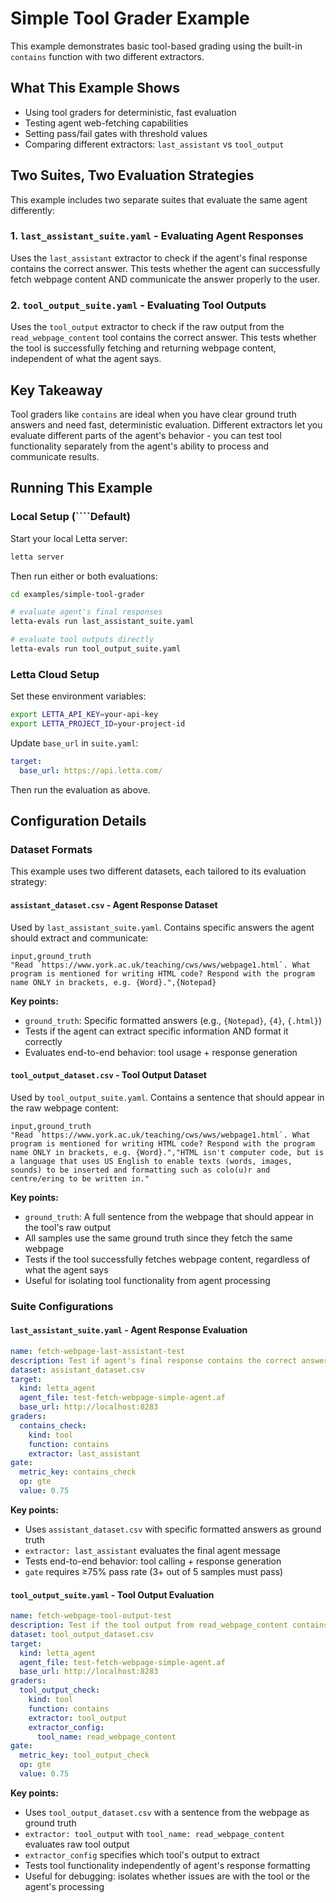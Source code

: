 # Simple Tool Grader Example

This example demonstrates basic tool-based grading using the built-in `contains` function with two different extractors.

## What This Example Shows

- Using tool graders for deterministic, fast evaluation
- Testing agent web-fetching capabilities
- Setting pass/fail gates with threshold values
- Comparing different extractors: `last_assistant` vs `tool_output`

## Two Suites, Two Evaluation Strategies

This example includes two separate suites that evaluate the same agent differently:

### 1. `last_assistant_suite.yaml` - Evaluating Agent Responses
Uses the `last_assistant` extractor to check if the agent's final response contains the correct answer. This tests whether the agent can successfully fetch webpage content AND communicate the answer properly to the user.

### 2. `tool_output_suite.yaml` - Evaluating Tool Outputs
Uses the `tool_output` extractor to check if the raw output from the `read_webpage_content` tool contains the correct answer. This tests whether the tool is successfully fetching and returning webpage content, independent of what the agent says.

## Key Takeaway

Tool graders like `contains` are ideal when you have clear ground truth answers and need fast, deterministic evaluation. Different extractors let you evaluate different parts of the agent's behavior - you can test tool functionality separately from the agent's ability to process and communicate results.

## Running This Example

### Local Setup (````Default)

Start your local Letta server:
```bash
letta server
```

Then run either or both evaluations:
```bash
cd examples/simple-tool-grader

# evaluate agent's final responses
letta-evals run last_assistant_suite.yaml

# evaluate tool outputs directly
letta-evals run tool_output_suite.yaml
```

### Letta Cloud Setup

Set these environment variables:
```bash
export LETTA_API_KEY=your-api-key
export LETTA_PROJECT_ID=your-project-id
```

Update `base_url` in `suite.yaml`:
```yaml
target:
  base_url: https://api.letta.com/
```

Then run the evaluation as above.

## Configuration Details

### Dataset Formats

This example uses two different datasets, each tailored to its evaluation strategy:

#### `assistant_dataset.csv` - Agent Response Dataset

Used by `last_assistant_suite.yaml`. Contains specific answers the agent should extract and communicate:

```csv
input,ground_truth
"Read `https://www.york.ac.uk/teaching/cws/wws/webpage1.html`. What program is mentioned for writing HTML code? Respond with the program name ONLY in brackets, e.g. {Word}.",{Notepad}
```

**Key points:**
- `ground_truth`: Specific formatted answers (e.g., `{Notepad}`, `{4}`, `{.html}`)
- Tests if the agent can extract specific information AND format it correctly
- Evaluates end-to-end behavior: tool usage + response generation

#### `tool_output_dataset.csv` - Tool Output Dataset

Used by `tool_output_suite.yaml`. Contains a sentence that should appear in the raw webpage content:

```csv
input,ground_truth
"Read `https://www.york.ac.uk/teaching/cws/wws/webpage1.html`. What program is mentioned for writing HTML code? Respond with the program name ONLY in brackets, e.g. {Word}.","HTML isn't computer code, but is a language that uses US English to enable texts (words, images, sounds) to be inserted and formatting such as colo(u)r and centre/ering to be written in."
```

**Key points:**
- `ground_truth`: A full sentence from the webpage that should appear in the tool's raw output
- All samples use the same ground truth since they fetch the same webpage
- Tests if the tool successfully fetches webpage content, regardless of what the agent says
- Useful for isolating tool functionality from agent processing

### Suite Configurations

#### `last_assistant_suite.yaml` - Agent Response Evaluation

```yaml
name: fetch-webpage-last-assistant-test
description: Test if agent's final response contains the correct answer from fetched webpage
dataset: assistant_dataset.csv
target:
  kind: letta_agent
  agent_file: test-fetch-webpage-simple-agent.af
  base_url: http://localhost:8283
graders:
  contains_check:
    kind: tool
    function: contains
    extractor: last_assistant
gate:
  metric_key: contains_check
  op: gte
  value: 0.75
```

**Key points:**
- Uses `assistant_dataset.csv` with specific formatted answers as ground truth
- `extractor: last_assistant` evaluates the final agent message
- Tests end-to-end behavior: tool calling + response generation
- `gate` requires ≥75% pass rate (3+ out of 5 samples must pass)

#### `tool_output_suite.yaml` - Tool Output Evaluation

```yaml
name: fetch-webpage-tool-output-test
description: Test if the tool output from read_webpage_content contains the correct answer
dataset: tool_output_dataset.csv
target:
  kind: letta_agent
  agent_file: test-fetch-webpage-simple-agent.af
  base_url: http://localhost:8283
graders:
  tool_output_check:
    kind: tool
    function: contains
    extractor: tool_output
    extractor_config:
      tool_name: read_webpage_content
gate:
  metric_key: tool_output_check
  op: gte
  value: 0.75
```

**Key points:**
- Uses `tool_output_dataset.csv` with a sentence from the webpage as ground truth
- `extractor: tool_output` with `tool_name: read_webpage_content` evaluates raw tool output
- `extractor_config` specifies which tool's output to extract
- Tests tool functionality independently of agent's response formatting
- Useful for debugging: isolates whether issues are with the tool or the agent's processing
